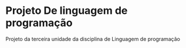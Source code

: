 # Projeto De linguagem de programação
Projeto da terceira unidade da disciplina de Linguagem de programação
